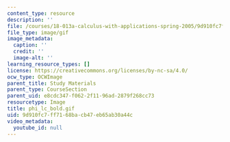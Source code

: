 ```yaml
---
content_type: resource
description: ''
file: /courses/18-013a-calculus-with-applications-spring-2005/9d910fc7ff7168bacb47eb65ab30a44c_phi_lc_bold.gif
file_type: image/gif
image_metadata:
  caption: ''
  credit: ''
  image-alt: ''
learning_resource_types: []
license: https://creativecommons.org/licenses/by-nc-sa/4.0/
ocw_type: OCWImage
parent_title: Study Materials
parent_type: CourseSection
parent_uid: e8cdc347-f062-2f11-96ad-2879f268cc73
resourcetype: Image
title: phi_lc_bold.gif
uid: 9d910fc7-ff71-68ba-cb47-eb65ab30a44c
video_metadata:
  youtube_id: null
---
```

